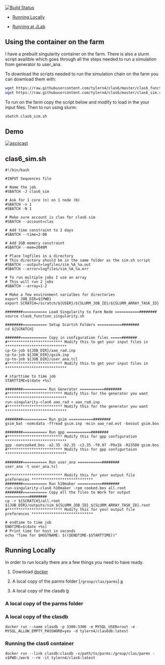
[![Build Status](https://travis-ci.com/tylern4/clas6.svg?token=Hour3TGGb984zn33pgvC&branch=master)](https://travis-ci.com/tylern4/clas6)

  * [Running Locally](#running-locally)

  * [Running at JLab](#using-the-container-on-the-farm)
  
  

## Using the container on the farm

I have a prebuilt singularity container on the farm. There is also a slurm script availible which goes through all the steps needed to run a simulation from generator to user\_ana.

To download the scripts needed to run the simulation chain on the farm you can download them with:

```bash
wget https://raw.githubusercontent.com/tylern4/clas6/master/clas6_function_singularity.sh
wget https://raw.githubusercontent.com/tylern4/clas6/master/clas6_sim.sh
```

To run on the farm copy the script below and modify to load in the your input files. Then to run using slurm:

```bash
sbatch clas6_sim.sh
```

## Demo

[![asciicast](https://asciinema.org/a/ZMqJwxOmJ5PmIhiR6ISAvPaAM.png)](https://asciinema.org/a/ZMqJwxOmJ5PmIhiR6ISAvPaAM)

## clas6_sim.sh

```
#!/bin/bash

#INPUT Sequences file

# Name the job
#SBATCH -J clas6_sim

# Ask for 1 core (n) on 1 node (N)
#SBATCH -n 1
#SBATCH -N 1

# Make sure account is clas for clas6 sim
#SBATCH --account=clas

# Add time constraint to 2 days
#SBATCH --time=2-00

# Add 2GB memory constraint
#SBATCH --mem=2048M

# Place logfiles in a directory
# This directory should be in the same folder as the sim.sh script
#SBATCH --output=logfiles/sim_%A_%a.out
#SBATCH --error=logfiles/sim_%A_%a.err

# To run multiple jobs I use an array
# This will run 2 jobs
#SBATCH --array=1-2

# Make a few environment varialbes for directories
export JOB_DIR=${PWD}
export SCRATCH=/scratch/${USER}/${SLURM_JOB_ID}/${SLURM_ARRAY_TASK_ID}

########=========== Load Singularity to Farm Node ===========########
source clas6_function_singularity.sh

########=========== Setup Scartch Folders ===========########
cd ${SCRATCH}

#######============ Copy in configuration files =====#######
#************************* Modify this to get your input files in ****************************
cp-to-job ${JOB_DIR}/aao_rad.inp
cp-to-job ${JOB_DIR}/gsim.inp
cp-to-job ${JOB_DIR}/user_ana.tcl
#************************* Modify this to get your input files in ****************************

# starttime to time job
STARTTIME=$(date +%s)

########=========== Run Generator ===========########
#************************* Modify this for the generator you want ****************************
run-singularity-clas6 aao_rad < aao_rad.inp
#************************* Modify this for the generator you want ****************************

########=========== Run gsim ===========########
gsim_bat -nomcdata -ffread gsim.inp -mcin aao_rad.evt -bosout gsim.bos

########=========== Run gpp ===========########
#************************* Modify this for gpp configuration ****************************
gpp -ouncooked.bos -a2.35 -b2.35 -c2.35 -f0.97 -P0x1b -R23500 gsim.bos
#************************* Modify this for gpp configurtaion ****************************

########=========== Run user_ana ===========########
user_ana -t user_ana.tcl

#************************* Modify this for your output file preferences ****************************
########=========== Run h10maker ===========########
run-singularity-clas6 h10maker -rpm cooked.bos all.root
########=========== Copy all the files to Work for output ===========########
cp -r ${SCRATCH}/all.root ${JOB_DIR}/outputs/sim_${SLURM_JOB_ID}_${SLURM_ARRAY_TASK_ID}.root
#************************* Modify this for your output file preferences ****************************

# endtime to time job
ENDTIME=$(date +%s)
# Print time for host in seconds
echo "Time for $HOSTNAME: $(($ENDTIME-$STARTTIME))"
```

## Running Locally

In order to run locally there are a few things you need to have ready.

  1) Download [docker]()
  
  2) A local copy of the parms folder \[`/group/clas/parms`\] [a](#a-local-copy-of-the-parms-folder)
  
  3) A local copy of the clasdb [b](#a-local-copy-of-the-clasdb)
  
### A local copy of the parms folder


### A local copy of the clasdb

```
docker run --name clasdb -p 3306:3306 -e MYSQL_USER=root -e MYSQL_ALLOW_EMPTY_PASSWORD=yes -d tylern4/clas6db:latest
```

### Running the clas6 container

```
docker run --link clasdb:clasdb -v/path/to/parms:/group/clas/parms -v$PWD:/work --rm -it tylern4/clas6:latest
```

